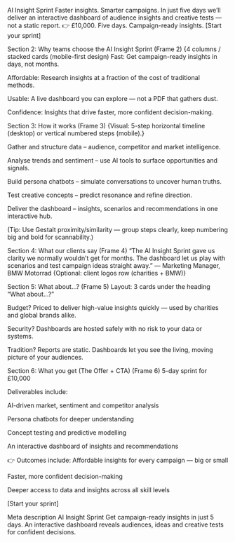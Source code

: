 AI Insight Sprint
Faster insights. Smarter campaigns.
In just five days we’ll deliver an interactive dashboard of audience insights and creative tests — not a static report.
👉 £10,000. Five days. Campaign-ready insights.
[Start your sprint]

Section 2: Why teams choose the AI Insight Sprint (Frame 2)
{4 columns / stacked cards (mobile-first design)
Fast: Get campaign-ready insights in days, not months.

Affordable: Research insights at a fraction of the cost of traditional methods.

Usable: A live dashboard you can explore — not a PDF that gathers dust.

Confidence: Insights that drive faster, more confident decision-making.

Section 3: How it works (Frame 3)
{Visual: 5-step horizontal timeline (desktop) or vertical numbered steps (mobile).}

Gather and structure data – audience, competitor and market intelligence.

Analyse trends and sentiment – use AI tools to surface opportunities and signals.

Build persona chatbots – simulate conversations to uncover human truths.

Test creative concepts – predict resonance and refine direction.

Deliver the dashboard – insights, scenarios and recommendations in one interactive hub.

(Tip: Use Gestalt proximity/similarity — group steps clearly, keep numbering big and bold for scannability.)

Section 4: What our clients say (Frame 4)
“The AI Insight Sprint gave us clarity we normally wouldn’t get for months. The dashboard let us play with scenarios and test campaign ideas straight away.”
— Marketing Manager, BMW Motorrad
{Optional: client logos row (charities + BMW)}

Section 5: What about…? (Frame 5)
Layout: 3 cards under the heading “What about…?”

Budget? Priced to deliver high-value insights quickly — used by charities and global brands alike.

Security? Dashboards are hosted safely with no risk to your data or systems.

Tradition? Reports are static. Dashboards let you see the living, moving picture of your audiences.

Section 6: What you get (The Offer + CTA) (Frame 6)
5-day sprint for £10,000

Deliverables include:

AI-driven market, sentiment and competitor analysis

Persona chatbots for deeper understanding

Concept testing and predictive modelling

An interactive dashboard of insights and recommendations

👉 Outcomes include:
Affordable insights for every campaign — big or small

Faster, more confident decision-making

Deeper access to data and insights across all skill levels

[Start your sprint]

Meta description
AI Insight Sprint
Get campaign-ready insights in just 5 days. An interactive dashboard reveals audiences, ideas and creative tests for confident decisions.
